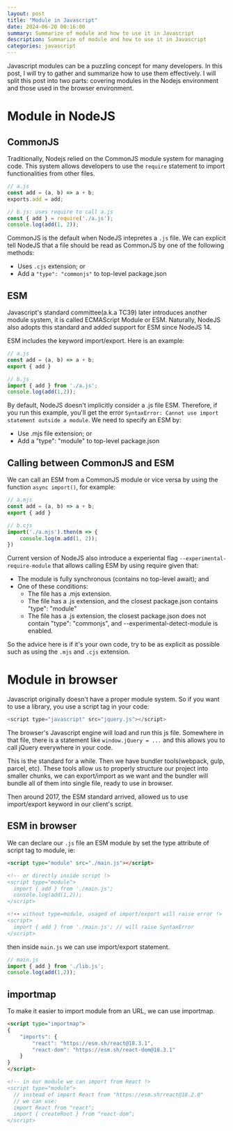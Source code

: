 ```yaml
---
layout: post
title: "Module in Javascript"
date: 2024-06-20 00:16:00
summary: Summarize of module and how to use it in Javascript
description: Summarize of module and how to use it in Javascript
categories: javascript
---
```


Javascript modules can be a puzzling concept for many developers. In this post, I will try to gather and summarize how to use them effectively. I will split this post into two parts: covering modules in the Nodejs environment and those used in the browser environment.

# Module in NodeJS

## CommonJS

Traditionally, Nodejs relied on the CommonJS module system for managing code. This system allows developers to use the `require` statement to import functionalities from other files.

```js
// a.js
const add = (a, b) => a + b;
exports.add = add;

// b.js: uses require to call a.js
const { add } = require('./a.js');
console.log(add(1, 2));
```

CommonJS is the default when NodeJS intepretes a `.js` file. We can explicit tell NodeJS that a file should be read as CommonJS by one of the following methods:
- Uses `.cjs` extension; or
- Add a `"type": "commonjs"` to top-level package.json

## ESM

Javascript's standard committee(a.k.a TC39) later introduces another module system, it is called ECMAScript Module or ESM. Naturally, NodeJS also adopts this standard and added support for ESM since NodeJS 14.

ESM includes the keyword import/export. Here is an example:

```js
// a.js
const add = (a, b) => a + b;
export { add }

// b.js
import { add } from './a.js';
console.log(add(1,2));
```

By default, NodeJS doesn't implicitly consider a .js file ESM. Therefore, if you run this example, you'll get the error `SyntaxError: Cannot use import statement outside a module`. We need to specify an ESM by:

- Use .mjs file extension; or
- Add a "type": "module" to top-level package.json

## Calling between CommonJS and ESM

We can call an ESM from a CommonJS module or vice versa by using the function `async import()`, for example:

```js
// a.mjs
const add = (a, b) => a + b;
export { add }

// b.cjs
import('./a.mjs').then(m => {
    console.log(m.add(1, 2));
})
```

Current version of NodeJS also introduce a experiental flag `--experimental-require-module` that allows calling ESM by using require given that:
- The module is fully synchronous (contains no top-level await); and
- One of these conditions:
  - The file has a .mjs extension.
  - The file has a .js extension, and the closest package.json contains "type": "module"
  - The file has a .js extension, the closest package.json does not contain "type": "commonjs", and --experimental-detect-module is enabled.

So the advice here is if it's your own code, try to be as explicit as possible such as using the `.mjs` and `.cjs` extension.

# Module in browser

Javascript originally doesn't have a proper module system. So if you want to use a library, you use a script tag in your code:

```js
<script type="javascript" src="jquery.js"></script>
```

The browser's Javascript engine will load and run this js file. Somewhere in that file, there is a statement like `window.jQuery = ...` and this allows you to call jQuery everywhere in your code.

This is the standard for a while. Then we have bundler tools(webpack, gulp, parcel, etc). These tools allow us to properly structure our project into smaller chunks, we can export/import as we want and the bundler will bundle all of them into single file, ready to use in browser.

Then around 2017, the ESM standard arrived, allowed us to use import/export keyword in our client's script.

## ESM in browser

We can declare our `.js` file an ESM module by set the type attribute of script tag to module, ie:

```html
<script type="module" src="./main.js"></script>

<!-- or directly inside script !>
<script type="module">
  import { add } from './main.js';
  console.log(add(1,2));
</script>

<!-- without type=module, usaged of import/export will raise error !>
<script>
  import { add } from './main.js'; // will raise SyntaxError
</script>
```

then inside `main.js` we can use import/export statement.

```js
// main.js
import { add } from './lib.js';
console.log(add(1,2));
```

## importmap

To make it easier to import module from an URL, we can use importmap.

```html
<script type="importmap">
{
    "imports": {
        "react": "https://esm.sh/react@18.3.1",
        "react-dom": "https://esm.sh/react-dom@18.3.1"
    }
}
</script>

<!-- in our module we can import from React !>
<script type="module">
  // instead of import React from "https://esm.sh/react@18.2.0"
  // we can use:
  import React from "react";
  import { createRoot } from "react-dom";
</script>
```
